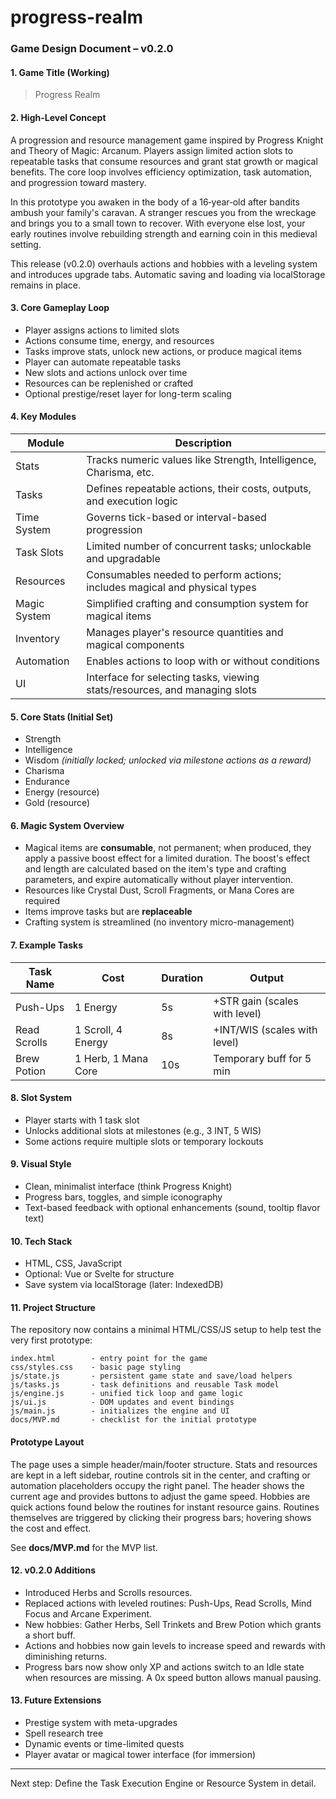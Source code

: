 # progress-realm
### Game Design Document – v0.2.0

#### 1. Game Title (Working)

> Progress Realm

#### 2. High-Level Concept

A progression and resource management game inspired by Progress Knight and Theory of Magic: Arcanum. Players assign limited action slots to repeatable tasks that consume resources and grant stat growth or magical benefits. The core loop involves efficiency optimization, task automation, and progression toward mastery.

In this prototype you awaken in the body of a 16‑year‑old after bandits ambush your family's caravan. A stranger rescues you from the wreckage and brings you to a small town to recover. With everyone else lost, your early routines involve rebuilding strength and earning coin in this medieval setting.

This release (v0.2.0) overhauls actions and hobbies with a leveling system and introduces upgrade tabs. Automatic saving and loading via localStorage remains in place.

#### 3. Core Gameplay Loop

* Player assigns actions to limited slots
* Actions consume time, energy, and resources
* Tasks improve stats, unlock new actions, or produce magical items
* Player can automate repeatable tasks
* New slots and actions unlock over time
* Resources can be replenished or crafted
* Optional prestige/reset layer for long-term scaling

#### 4. Key Modules

| Module       | Description                                                                |
| ------------ | -------------------------------------------------------------------------- |
| Stats        | Tracks numeric values like Strength, Intelligence, Charisma, etc.          |
| Tasks        | Defines repeatable actions, their costs, outputs, and execution logic      |
| Time System  | Governs tick-based or interval-based progression                           |
| Task Slots   | Limited number of concurrent tasks; unlockable and upgradable              |
| Resources    | Consumables needed to perform actions; includes magical and physical types |
| Magic System | Simplified crafting and consumption system for magical items               |
| Inventory    | Manages player's resource quantities and magical components                |
| Automation   | Enables actions to loop with or without conditions                         |
| UI           | Interface for selecting tasks, viewing stats/resources, and managing slots |

#### 5. Core Stats (Initial Set)

* Strength
* Intelligence
* Wisdom *(initially locked; unlocked via milestone actions as a reward)*
* Charisma
* Endurance
* Energy (resource)
* Gold (resource)

#### 6. Magic System Overview

* Magical items are **consumable**, not permanent; when produced, they apply a passive boost effect for a limited duration. The boost's effect and length are calculated based on the item's type and crafting parameters, and expire automatically without player intervention.
* Resources like Crystal Dust, Scroll Fragments, or Mana Cores are required
* Items improve tasks but are **replaceable**
* Crafting system is streamlined (no inventory micro-management)

#### 7. Example Tasks

| Task Name    | Cost                      | Duration | Output                             |
| ------------ | ------------------------- | -------- | ---------------------------------- |
| Push-Ups     | 1 Energy                  | 5s       | +STR gain (scales with level) |
| Read Scrolls | 1 Scroll, 4 Energy        | 8s       | +INT/WIS (scales with level) |
| Brew Potion  | 1 Herb, 1 Mana Core       | 10s      | Temporary buff for 5 min |

#### 8. Slot System

* Player starts with 1 task slot
* Unlocks additional slots at milestones (e.g., 3 INT, 5 WIS)
* Some actions require multiple slots or temporary lockouts

#### 9. Visual Style

* Clean, minimalist interface (think Progress Knight)
* Progress bars, toggles, and simple iconography
* Text-based feedback with optional enhancements (sound, tooltip flavor text)

#### 10. Tech Stack

* HTML, CSS, JavaScript
* Optional: Vue or Svelte for structure
* Save system via localStorage (later: IndexedDB)

#### 11. Project Structure

The repository now contains a minimal HTML/CSS/JS setup to help test the very first prototype:

```
index.html        - entry point for the game
css/styles.css    - basic page styling
js/state.js       - persistent game state and save/load helpers
js/tasks.js       - task definitions and reusable Task model
js/engine.js      - unified tick loop and game logic
js/ui.js          - DOM updates and event bindings
js/main.js        - initializes the engine and UI
docs/MVP.md       - checklist for the initial prototype
```

#### Prototype Layout

The page uses a simple header/main/footer structure. Stats and resources are kept in a left sidebar, routine controls sit in the center, and crafting or automation placeholders occupy the right panel. The header shows the current age and provides buttons to adjust the game speed.
Hobbies are quick actions found below the routines for instant resource gains. Routines themselves are triggered by clicking their progress bars; hovering shows the cost and effect.

See **docs/MVP.md** for the MVP list.

#### 12. v0.2.0 Additions

* Introduced Herbs and Scrolls resources.
* Replaced actions with leveled routines: Push-Ups, Read Scrolls, Mind Focus and Arcane Experiment.
* New hobbies: Gather Herbs, Sell Trinkets and Brew Potion which grants a short buff.
* Actions and hobbies now gain levels to increase speed and rewards with diminishing returns.
* Progress bars now show only XP and actions switch to an Idle state when resources are missing. A 0x speed button allows manual pausing.

#### 13. Future Extensions

* Prestige system with meta-upgrades
* Spell research tree
* Dynamic events or time-limited quests
* Player avatar or magical tower interface (for immersion)

---

Next step: Define the Task Execution Engine or Resource System in detail.

